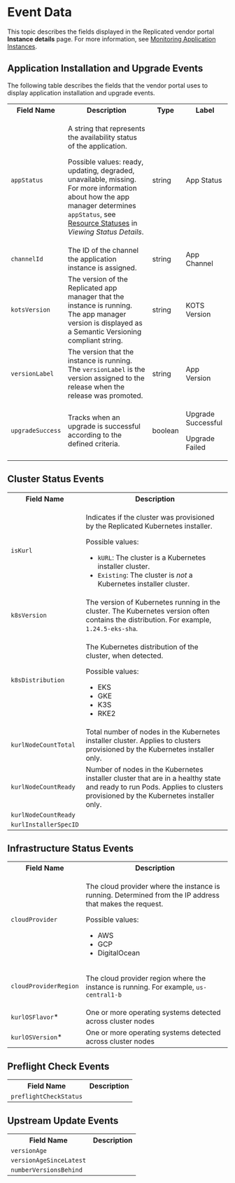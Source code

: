 # Event Data

This topic describes the fields displayed in the Replicated vendor portal **Instance details** page. For more information, see [Monitoring Application Instances](monitoring-instance-details).

## Application Installation and Upgrade Events

The following table describes the fields that the vendor portal uses to display application installation and upgrade events.

<table>
  <tr>
    <th>Field Name</th>
    <th>Description</th>
    <th>Type</th>
    <th>Label</th>
  </tr> 
  <tr>
    <td><code>appStatus</code></td>
    <td>
      <p>A string that represents the availability status of the application.</p>
      <p>Possible values: ready, updating, degraded, unavailable, missing. For more information about how the app manager determines <code>appStatus</code>, see <a href="/enterprise/status-viewing-details#resource-statuses">Resource Statuses</a> in <em>Viewing Status Details</em>.</p>
    </td>
    <td>string</td>
    <td>App Status</td>
  </tr>
  <tr>
    <td><code>channelId</code></td>
    <td>The ID of the channel the application instance is assigned.</td>
    <td>string</td>
    <td>App Channel</td>
  </tr> 
  <tr>
    <td><code>kotsVersion</code></td>
    <td>The version of the Replicated app manager that the instance is running. The app manager version is displayed as a Semantic Versioning compliant string.</td>
    <td>string</td>
    <td>KOTS Version</td>
  </tr> 
  <tr>
    <td><code>versionLabel</code></td>
    <td>The version that the instance is running. The <code>versionLabel</code> is the version assigned to the release when the release was promoted.</td>
    <td>string</td>
    <td>App Version</td>
  </tr> 
  <tr>
    <td><code>upgradeSuccess</code></td>
    <td>Tracks when an upgrade is successful according to the defined criteria.</td>
    <td>boolean</td>
    <td><p>Upgrade Successful</p><p>Upgrade Failed</p>
</td>
  </tr> 
</table>

## Cluster Status Events

<table>
  <tr>
    <th>Field Name</th>
    <th>Description</th>
  </tr> 
  <tr>
    <td><code>isKurl</code></td>
    <td>
      <p>Indicates if the cluster was provisioned by the Replicated Kubernetes installer.</p>
      <p>Possible values:</p>
      <ul>
        <li><code>kURL</code>: The cluster is a Kubernetes installer cluster.</li>
        <li><code>Existing</code>: The cluster is <em>not</em> a Kubernetes installer cluster.</li>
      </ul>
    </td>
  </tr> 
  <tr>
    <td><code>k8sVersion</code></td>
    <td>The version of Kubernetes running in the cluster. The Kubernetes version often contains the distribution. For example, <code>1.24.5-eks-sha</code>.</td>
  </tr>
  <tr>
    <td><code>k8sDistribution</code></td>
    <td>
      <p>The Kubernetes distribution of the cluster, when detected.</p>
      <p>Possible values:</p>
      <ul>
        <li>EKS</li>
        <li>GKE</li>
        <li>K3S</li>
        <li>RKE2</li>
      </ul>
    </td>
  </tr>
  <tr>
    <td><code>kurlNodeCountTotal</code></td>
    <td>Total number of nodes in the Kubernetes installer cluster. Applies to clusters provisioned by the Kubernetes installer only.</td>
  </tr>
  <tr>
    <td><code>kurlNodeCountReady</code></td>
    <td>Number of nodes in the Kubernetes installer cluster that are in a healthy state and ready to run Pods. Applies to clusters provisioned by the Kubernetes installer only.</td>
  </tr>
  <tr>
    <td><code>kurlNodeCountReady</code></td>
    <td></td>
  </tr>
  <tr>
    <td><code>kurlInstallerSpecID</code></td>
    <td></td>
  </tr>
</table>


## Infrastructure Status Events

<table>
  <tr>
    <th>Field Name</th>
    <th>Description</th>
  </tr> 
  <tr>
    <td><code>cloudProvider</code></td>
    <td>
      <p>The cloud provider where the instance is running. Determined from the IP address that makes the request.</p>
      <p>Possible values:</p>
      <ul>
        <li>AWS</li>
        <li>GCP</li>
        <li>DigitalOcean</li>
      </ul>
    </td>
  </tr>
  <tr>
    <td><code>cloudProviderRegion</code></td>
    <td>
      <p>The cloud provider region where the instance is running. For example, <code>us-central1-b</code></p>
    </td>
  </tr>  
    <tr>
    <td><code>kurlOSFlavor</code>*</td>
    <td>One or more operating systems detected across cluster nodes</td>
  </tr>
  <tr>
    <td><code>kurlOSVersion</code>*</td>
    <td>One or more operating systems detected across cluster nodes</td>
  </tr>
</table>

## Preflight Check Events

<table>
  <tr>
    <th>Field Name</th>
    <th>Description</th>
  </tr> 
  <tr>
    <td><code>preflightCheckStatus</code></td>
    <td>
    </td>
  </tr>
</table>

## Upstream Update Events

<table>
  <tr>
    <th>Field Name</th>
    <th>Description</th>
  </tr> 
  <tr>
    <td><code>versionAge</code></td>
    <td>
    </td>
  </tr>
  <tr>
    <td><code>versionAgeSinceLatest</code></td>
    <td>
    </td>
  </tr>  
  <tr>
    <td><code>numberVersionsBehind</code></td>
    <td></td>
  </tr>
</table>